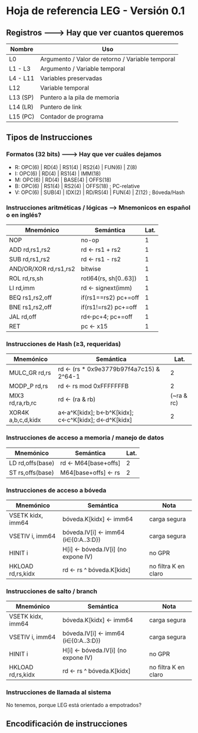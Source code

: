 # Hoja de referencia LEG - Versión 0.1

## Registros  ---> Hay que ver cuantos queremos

| Nombre   | Uso                                              |
|----------|--------------------------------------------------|
| L0       | Argumento / Valor de retorno / Variable temporal |
| L1 - L3  | Argumento / Variable temporal                    |
| L4 - L11 | Variables preservadas                            |
| L12      | Variable temporal                                |
| L13 (SP) | Puntero a la pila de memoria                     |
| L14 (LR) | Puntero de link                                  |
| L15 (PC) | Contador de programa                             |

## Tipos de Instrucciones

### Formatos (32 bits)  ---> Hay que ver cuáles dejamos
- R:  OPC(6) | RD(4) | RS1(4) | RS2(4) | FUN(6) | Z(8)
- I:  OPC(6) | RD(4) | RS1(4) | IMM(18)
- M:  OPC(6) | RD(4) | BASE(4) | OFFS(18)
- B:  OPC(6) | RS1(4) | RS2(4) | OFFS(18)   ; PC-relative
- V:  OPC(6) | SUB(4) | IDX(2) | RD/RS(4) | FUN(4) | Z(12) ; Bóveda/Hash


### Instrucciones aritméticas / lógicas  --> Mnemonicos en español o en inglés?

| Mnemónico | Semántica | Lat. |
|---|---|---|
| NOP | no-op | 1 |
| ADD rd,rs1,rs2 | rd ← rs1 + rs2 | 1 |
| SUB rd,rs1,rs2 | rd ← rs1 - rs2 | 1 |
| AND/OR/XOR rd,rs1,rs2 | bitwise | 1 |
| ROL rd,rs,sh | rotl64(rs, sh[0..63]) | 1 |
| LI rd,imm | rd ← signext(imm) | 1 |
| BEQ rs1,rs2,off | if(rs1==rs2) pc+=off | 1 |
| BNE rs1,rs2,off | if(rs1!=rs2) pc+=off | 1 |
| JAL rd,off | rd←pc+4; pc+=off | 1 |
| RET | pc ← x15 | 1 |

### Instrucciones de Hash (≥3, requeridas)

| Mnemónico | Semántica | Lat. |
|---|---|---|
| MULC_GR rd,rs | rd ← (rs * 0x9e3779b97f4a7c15) & 2^64-1 | 2 |
| MODP_P rd,rs | rd ← rs mod 0xFFFFFFFB | 2 |
| MIX3 rd,ra,rb,rc | rd ← (ra & rb) | (~ra & rc) | 1 |
| XOR4K a,b,c,d,kidx | a←a^K[kidx]; b←b^K[kidx]; c←c^K[kidx]; d←d^K[kidx] | 2 |

### Instrucciones de acceso a memoria / manejo de datos

| Mnemónico | Semántica | Lat. |
|---|---|---|
| LD rd,offs(base) | rd ← M64[base+offs] | 2 |
| ST rs,offs(base) | M64[base+offs] ← rs | 2 |

### Instrucciones de acceso a bóveda

| Mnemónico | Semántica | Nota |
|---|---|---|
| VSETK kidx, imm64 | bóveda.K[kidx] ← imm64 | carga segura |
| VSETIV i, imm64 | bóveda.IV[i] ← imm64 (i∈{0:A..3:D}) | carga segura |
| HINIT i | H[i] ← bóveda.IV[i] (no expone IV) | no GPR |
| HKLOAD rd,rs,kidx | rd ← rs ^ bóveda.K[kidx] | no filtra K en claro |

### Instrucciones de salto / branch

| Mnemónico | Semántica | Nota |
|---|---|---|
| VSETK kidx, imm64 | bóveda.K[kidx] ← imm64 | carga segura |
| VSETIV i, imm64 | bóveda.IV[i] ← imm64 (i∈{0:A..3:D}) | carga segura |
| HINIT i | H[i] ← bóveda.IV[i] (no expone IV) | no GPR |
| HKLOAD rd,rs,kidx | rd ← rs ^ bóveda.K[kidx] | no filtra K en claro |

### Instrucciones de llamada al sistema

No tenemos, porque LEG está orientado a empotrados?

## Encodificación de instrucciones







